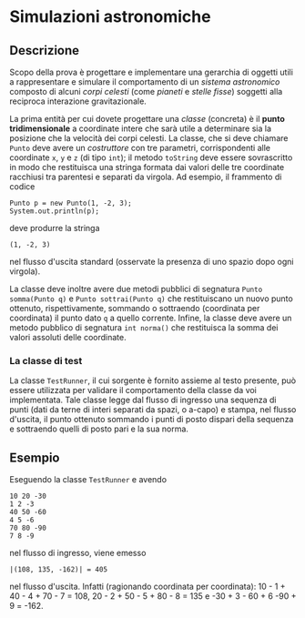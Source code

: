 # Simulazioni astronomiche

## Descrizione

Scopo della prova è progettare e implementare una gerarchia di oggetti utili a
rappresentare e simulare il comportamento di un *sistema astronomico* composto
di alcuni *corpi celesti* (come *pianeti* e *stelle fisse*) soggetti alla
reciproca interazione gravitazionale.

La prima entità per cui dovete progettare una *classe* (concreta) è il **punto
tridimensionale** a coordinate intere che sarà utile a determinare sia la
posizione che la velocità dei corpi celesti. La classe, che si deve chiamare
`Punto` deve avere un *costruttore* con tre parametri, corrispondenti alle
coordinate `x`, `y` e `z` (di tipo `int`); il metodo `toString` deve essere
sovrascritto in modo che restituisca una stringa formata dai valori delle tre
coordinate racchiusi tra parentesi e separati da virgola. Ad esempio, il
frammento di codice

    Punto p = new Punto(1, -2, 3);
    System.out.println(p);

deve produrre la stringa

    (1, -2, 3)

nel flusso d'uscita standard (osservate la presenza di uno spazio dopo ogni
virgola).

La classe deve inoltre avere due metodi pubblici di segnatura `Punto somma(Punto
q)` e `Punto sottrai(Punto q)` che restituiscano un nuovo punto ottenuto,
rispettivamente, sommando o sottraendo (coordinata per coordinata) il punto dato `q`
a quello corrente. Infine, la classe deve avere un metodo pubblico di segnatura
`int norma()` che restituisca la somma dei valori assoluti delle coordinate.

### La classe di test

La classe `TestRunner`, il cui sorgente è fornito assieme al testo presente,
può essere utilizzata per validare il comportamento della classe da voi
implementata. Tale classe legge dal flusso di ingresso una sequenza di punti
(dati da terne di interi separati da spazi, o a-capo) e stampa, nel flusso
d'uscita, il punto ottenuto sommando i punti di posto dispari della sequenza e
sottraendo quelli di posto pari e la sua norma.


## Esempio

Eseguendo la classe `TestRunner` e avendo

    10 20 -30
    1 2 -3
    40 50 -60
    4 5 -6
    70 80 -90
    7 8 -9

nel flusso di ingresso, viene emesso

    |(108, 135, -162)| = 405

nel flusso d'uscita. Infatti (ragionando coordinata per coordinata):
10 - 1 + 40 - 4 + 70 - 7 = 108,
20 - 2 + 50 - 5 + 80 - 8 = 135 e -30 + 3 - 60 + 6 -90 + 9 = -162.
